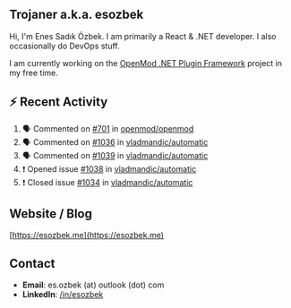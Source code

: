 ##  Trojaner a.k.a. esozbek
Hi, I'm Enes Sadık Özbek. I am primarily a React & .NET developer. I also occasionally do DevOps stuff.

I am currently working on the [OpenMod .NET Plugin Framework](https://github.com/openmod/openmod) project in my free time. 

## :zap: Recent Activity

<!--START_SECTION:activity-->
1. 🗣 Commented on [#701](https://github.com/openmod/openmod/issues/701) in [openmod/openmod](https://github.com/openmod/openmod)
2. 🗣 Commented on [#1036](https://github.com/vladmandic/automatic/issues/1036) in [vladmandic/automatic](https://github.com/vladmandic/automatic)
3. 🗣 Commented on [#1039](https://github.com/vladmandic/automatic/issues/1039) in [vladmandic/automatic](https://github.com/vladmandic/automatic)
4. ❗️ Opened issue [#1038](https://github.com/vladmandic/automatic/issues/1038) in [vladmandic/automatic](https://github.com/vladmandic/automatic)
5. ❗️ Closed issue [#1034](https://github.com/vladmandic/automatic/issues/1034) in [vladmandic/automatic](https://github.com/vladmandic/automatic)
<!--END_SECTION:activity-->

## Website / Blog
[https://esozbek.me](https://esozbek.me)

## Contact
- **Email**: es.ozbek (at) outlook (dot) com
- **LinkedIn**: [/in/esozbek](https://linkedin.com/in/esozbek)
